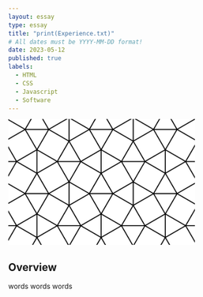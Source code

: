 ```yaml
---
layout: essay
type: essay
title: "print(Experience.txt)"
# All dates must be YYYY-MM-DD format!
date: 2023-05-12
published: true
labels:
  - HTML
  - CSS
  - Javascript
  - Software 
---
```

<img width="75%" src="../img/tessellation.png">

## Overview

words words words
